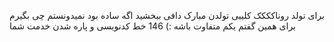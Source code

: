برای تولد روناکککک 
کلییی تولدن مبارک دافی
ببخشید اگه ساده بود نمیدونستم چی بگیرم برای همین گفتم یکم متفاوت باشه :)
146 خط کدنویسی و پاره شدن خدمت شما
